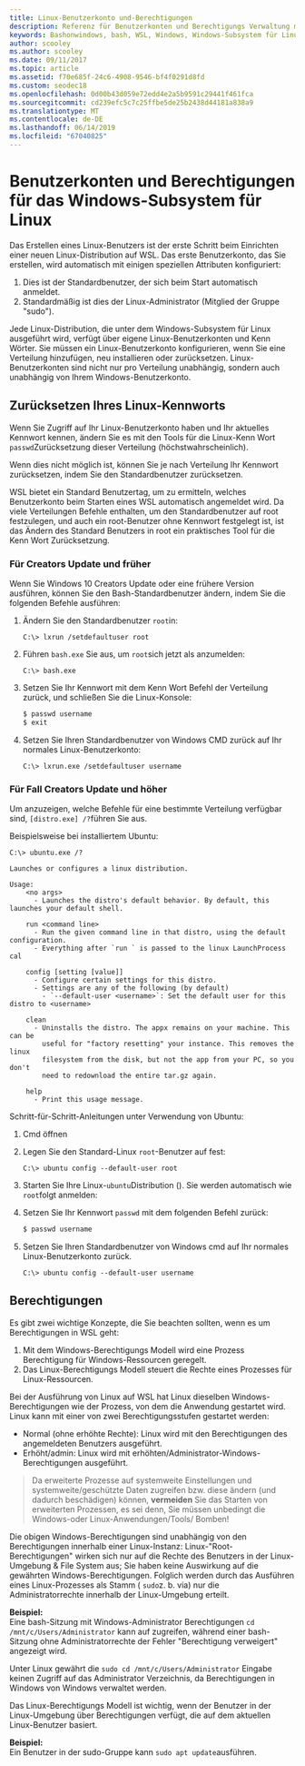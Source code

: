 ```yaml
---
title: Linux-Benutzerkonto und-Berechtigungen
description: Referenz für Benutzerkonten und Berechtigungs Verwaltung mit dem Windows-Subsystem für Linux.
keywords: Bashonwindows, bash, WSL, Windows, Windows-Subsystem für Linux, windowssubsystem, Ubuntu, Benutzerkonten
author: scooley
ms.author: scooley
ms.date: 09/11/2017
ms.topic: article
ms.assetid: f70e685f-24c6-4908-9546-bf4f0291d8fd
ms.custom: seodec18
ms.openlocfilehash: 0d00b43d059e72edd4e2a5b9591c29441f461fca
ms.sourcegitcommit: cd239efc5c7c25ffbe5de25b2438d44181a838a9
ms.translationtype: MT
ms.contentlocale: de-DE
ms.lasthandoff: 06/14/2019
ms.locfileid: "67040825"
---
```

# <a name="user-accounts-and-permissions-for-windows-subsystem-for-linux"></a>Benutzerkonten und Berechtigungen für das Windows-Subsystem für Linux

Das Erstellen eines Linux-Benutzers ist der erste Schritt beim Einrichten einer neuen Linux-Distribution auf WSL.  Das erste Benutzerkonto, das Sie erstellen, wird automatisch mit einigen speziellen Attributen konfiguriert:

1. Dies ist der Standardbenutzer, der sich beim Start automatisch anmeldet.
1. Standardmäßig ist dies der Linux-Administrator (Mitglied der Gruppe "sudo").

Jede Linux-Distribution, die unter dem Windows-Subsystem für Linux ausgeführt wird, verfügt über eigene Linux-Benutzerkonten und Kenn Wörter.  Sie müssen ein Linux-Benutzerkonto konfigurieren, wenn Sie eine Verteilung hinzufügen, neu installieren oder zurücksetzen.  Linux-Benutzerkonten sind nicht nur pro Verteilung unabhängig, sondern auch unabhängig von Ihrem Windows-Benutzerkonto.

## <a name="resetting-your-linux-password"></a>Zurücksetzen Ihres Linux-Kennworts

Wenn Sie Zugriff auf Ihr Linux-Benutzerkonto haben und Ihr aktuelles Kennwort kennen, ändern Sie es mit den Tools für die Linux-Kenn Wort `passwd`Zurücksetzung dieser Verteilung (höchstwahrscheinlich).

Wenn dies nicht möglich ist, können Sie je nach Verteilung Ihr Kennwort zurücksetzen, indem Sie den Standardbenutzer zurücksetzen.

WSL bietet ein Standard Benutzertag, um zu ermitteln, welches Benutzerkonto beim Starten eines WSL automatisch angemeldet wird.  Da viele Verteilungen Befehle enthalten, um den Standardbenutzer auf root festzulegen, und auch ein root-Benutzer ohne Kennwort festgelegt ist, ist das Ändern des Standard Benutzers in root ein praktisches Tool für die Kenn Wort Zurücksetzung.

### <a name="for-creators-update-and-earlier"></a>Für Creators Update und früher
Wenn Sie Windows 10 Creators Update oder eine frühere Version ausführen, können Sie den Bash-Standardbenutzer ändern, indem Sie die folgenden Befehle ausführen:

1. Ändern Sie den Standardbenutzer `root`in:

    ```console
    C:\> lxrun /setdefaultuser root
    ```

1. Führen `bash.exe` Sie aus, um `root`sich jetzt als anzumelden:

    ```console
    C:\> bash.exe
    ```

1. Setzen Sie Ihr Kennwort mit dem Kenn Wort Befehl der Verteilung zurück, und schließen Sie die Linux-Konsole:

    ```BASH
    $ passwd username
    $ exit
    ```

1. Setzen Sie Ihren Standardbenutzer von Windows CMD zurück auf Ihr normales Linux-Benutzerkonto:

    ```console
    C:\> lxrun.exe /setdefaultuser username
    ```

### <a name="for-fall-creators-update-and-later"></a>Für Fall Creators Update und höher
Um anzuzeigen, welche Befehle für eine bestimmte Verteilung verfügbar sind, `[distro.exe] /?`führen Sie aus.
    
Beispielsweise bei installiertem Ubuntu:

```console
C:\> ubuntu.exe /?

Launches or configures a linux distribution.

Usage:
    <no args>
      - Launches the distro's default behavior. By default, this launches your default shell.

    run <command line>
      - Run the given command line in that distro, using the default configuration.
      - Everything after `run ` is passed to the linux LaunchProcess cal

    config [setting [value]]
      - Configure certain settings for this distro.
      - Settings are any of the following (by default)
        - `--default-user <username>`: Set the default user for this distro to <username>

    clean
      - Uninstalls the distro. The appx remains on your machine. This can be
        useful for "factory resetting" your instance. This removes the linux
        filesystem from the disk, but not the app from your PC, so you don't
        need to redownload the entire tar.gz again.

    help
      - Print this usage message.
```

Schritt-für-Schritt-Anleitungen unter Verwendung von Ubuntu:

1. Cmd öffnen
1. Legen Sie den Standard-Linux `root`-Benutzer auf fest:

    ```console
    C:\> ubuntu config --default-user root
    ```    

1. Starten Sie Ihre Linux-`ubuntu`Distribution ().  Sie werden automatisch wie `root`folgt anmelden:

1. Setzen Sie Ihr Kennwort `passwd` mit dem folgenden Befehl zurück:

    ```BASH
    $ passwd username
    ```

1. Setzen Sie Ihren Standardbenutzer von Windows cmd auf Ihr normales Linux-Benutzerkonto zurück.

    ```console
    C:\> ubuntu config --default-user username
    ```

## <a name="permissions"></a>Berechtigungen

Es gibt zwei wichtige Konzepte, die Sie beachten sollten, wenn es um Berechtigungen in WSL geht:

1. Mit dem Windows-Berechtigungs Modell wird eine Prozess Berechtigung für Windows-Ressourcen geregelt.
2. Das Linux-Berechtigungs Modell steuert die Rechte eines Prozesses für Linux-Ressourcen.

Bei der Ausführung von Linux auf WSL hat Linux dieselben Windows-Berechtigungen wie der Prozess, von dem die Anwendung gestartet wird. Linux kann mit einer von zwei Berechtigungsstufen gestartet werden:

* Normal (ohne erhöhte Rechte): Linux wird mit den Berechtigungen des angemeldeten Benutzers ausgeführt.
* Erhöht/admin: Linux wird mit erhöhten/Administrator-Windows-Berechtigungen ausgeführt.

> Da erweiterte Prozesse auf systemweite Einstellungen und systemweite/geschützte Daten zugreifen bzw. diese ändern (und dadurch beschädigen) können, **vermeiden** Sie das Starten von erweiterten Prozessen, es sei denn, Sie müssen unbedingt die Windows-oder Linux-Anwendungen/Tools/ Bomben!

Die obigen Windows-Berechtigungen sind unabhängig von den Berechtigungen innerhalb einer Linux-Instanz: Linux-"Root-Berechtigungen" wirken sich nur auf die Rechte des Benutzers in der Linux-Umgebung & File System aus; Sie haben keine Auswirkung auf die gewährten Windows-Berechtigungen. Folglich werden durch das Ausführen eines Linux-Prozesses als Stamm ( `sudo`z. b. via) nur die Administratorrechte innerhalb der Linux-Umgebung erteilt.

**Beispiel:**     
Eine bash-Sitzung mit Windows-Administrator Berechtigungen `cd /mnt/c/Users/Administrator` kann auf zugreifen, während einer bash-Sitzung ohne Administratorrechte der Fehler "Berechtigung verweigert" angezeigt wird.

Unter Linux gewährt die `sudo cd /mnt/c/Users/Administrator` Eingabe keinen Zugriff auf das Administrator Verzeichnis, da Berechtigungen in Windows von Windows verwaltet werden.

Das Linux-Berechtigungs Modell ist wichtig, wenn der Benutzer in der Linux-Umgebung über Berechtigungen verfügt, die auf dem aktuellen Linux-Benutzer basiert.

**Beispiel:**  
Ein Benutzer in der sudo-Gruppe kann `sudo apt update`ausführen.

